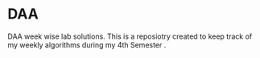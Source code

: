 # DAA
DAA week wise lab solutions.
This is a reposiotry created to keep track of my weekly algorithms during my 4th Semester .
